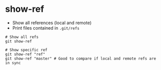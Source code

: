 # show-ref

- Show all references (local and remote)
- Print files contained in `.git/refs`

```shell
# Show all refs
git show-ref

# Show specific ref
git show-ref "ref"
git show-ref "master" # Good to compare if local and remote refs are in sync
```
